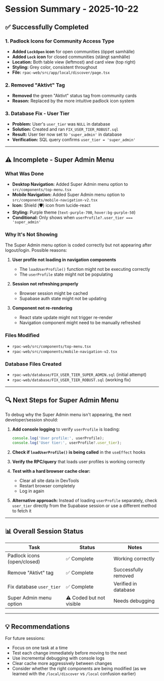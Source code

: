 # Session Summary - 2025-10-22

## ✅ Successfully Completed

### 1. Padlock Icons for Community Access Type
- **Added `LockOpen` icon** for open communities (öppet samhälle)
- **Added `Lock` icon** for closed communities (stängt samhälle)
- **Location:** Both table view (leftmost) and card view (top right)
- **Styling:** Grey color, consistent throughout
- **File:** `rpac-web/src/app/local/discover/page.tsx`

### 2. Removed "Aktivt" Tag
- **Removed** the green "Aktivt" status tag from community cards
- **Reason:** Replaced by the more intuitive padlock icon system

### 3. Database Fix - User Tier
- **Problem:** User's `user_tier` was `NULL` in database
- **Solution:** Created and ran `FIX_USER_TIER_ROBUST.sql`
- **Result:** User tier now set to `'super_admin'` in database
- **Verification:** SQL query confirms `user_tier = 'super_admin'`

---

## ⚠️ Incomplete - Super Admin Menu

### What Was Done
- **Desktop Navigation:** Added Super Admin menu option to `src/components/top-menu.tsx`
- **Mobile Navigation:** Added Super Admin menu option to `src/components/mobile-navigation-v2.tsx`
- **Icon:** Shield (🛡️) icon from lucide-react
- **Styling:** Purple theme (`text-purple-700`, `hover:bg-purple-50`)
- **Conditional:** Only shows when `userProfile?.user_tier === 'super_admin'`

### Why It's Not Showing
The Super Admin menu option is coded correctly but not appearing after logout/login. Possible reasons:

1. **User profile not loading in navigation components**
   - The `loadUserProfile()` function might not be executing correctly
   - The `userProfile` state might not be populating

2. **Session not refreshing properly**
   - Browser session might be cached
   - Supabase auth state might not be updating

3. **Component not re-rendering**
   - React state update might not trigger re-render
   - Navigation component might need to be manually refreshed

### Files Modified
- `rpac-web/src/components/top-menu.tsx`
- `rpac-web/src/components/mobile-navigation-v2.tsx`

### Database Files Created
- `rpac-web/database/FIX_USER_TIER_SUPER_ADMIN.sql` (initial attempt)
- `rpac-web/database/FIX_USER_TIER_ROBUST.sql` (working fix)

---

## 🔍 Next Steps for Super Admin Menu

To debug why the Super Admin menu isn't appearing, the next developer/session should:

1. **Add console logging** to verify `userProfile` is loading:
   ```typescript
   console.log('User profile:', userProfile);
   console.log('User tier:', userProfile?.user_tier);
   ```

2. **Check if `loadUserProfile()` is being called** in the `useEffect` hooks

3. **Verify the RPC/query** that loads user profiles is working correctly

4. **Test with a hard browser cache clear:**
   - Clear all site data in DevTools
   - Restart browser completely
   - Log in again

5. **Alternative approach:** Instead of loading `userProfile` separately, check `user_tier` directly from the Supabase session or use a different method to fetch it

---

## 📊 Overall Session Status

| Task | Status | Notes |
|------|--------|-------|
| Padlock icons (open/closed) | ✅ Complete | Working correctly |
| Remove "Aktivt" tag | ✅ Complete | Successfully removed |
| Fix database `user_tier` | ✅ Complete | Verified in database |
| Super Admin menu option | ⚠️ Coded but not visible | Needs debugging |

---

## 💡 Recommendations

For future sessions:
- Focus on one task at a time
- Test each change immediately before moving to the next
- Use incremental debugging with console logs
- Clear cache more aggressively between changes
- Consider whether the right components are being modified (as we learned with the `/local/discover` vs `/local` confusion earlier)

